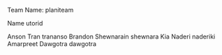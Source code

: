 Team Name: planiteam

Name		            utorid

Anson Tran          trananso
Brandon Shewnarain  shewnara
Kia Naderi          naderiki
Amarpreet Dawgotra  dawgotra
